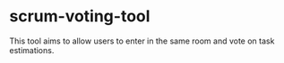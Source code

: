 # scrum-voting-tool
 This tool aims to allow users to enter in the same room and vote on task estimations.
